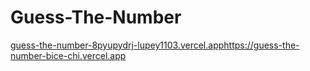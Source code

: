 # Guess-The-Number

[guess-the-number-8pyupydrj-lupey1103.vercel.app](https://guess-the-number-bice-chi.vercel.app)https://guess-the-number-bice-chi.vercel.app
